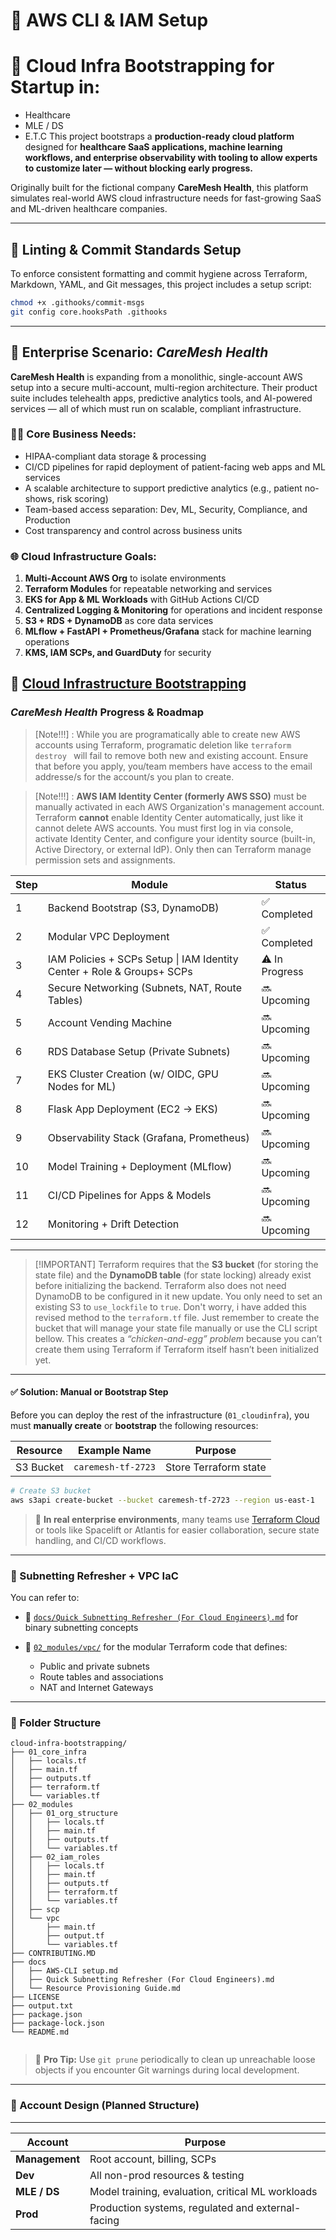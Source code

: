 # 📌 AWS CLI & IAM Setup

# 🏥 Cloud Infra Bootstrapping for Startup in:

- Healthcare
- MLE / DS
- E.T.C
This project bootstraps a **production-ready cloud platform** designed for **healthcare SaaS applications, machine learning workflows, and enterprise observability with tooling to allow experts to customize later — without blocking early progress.**

Originally built for the fictional company **CareMesh Health**, this platform simulates real-world AWS cloud infrastructure needs for fast-growing SaaS and ML-driven healthcare companies.

---

## 🩼 Linting & Commit Standards Setup

To enforce consistent formatting and commit hygiene across Terraform, Markdown, YAML, and Git messages, this project includes a setup script:

```bash
chmod +x .githooks/commit-msgs
git config core.hooksPath .githooks

```

---

## 🧠 Enterprise Scenario: *CareMesh Health*

**CareMesh Health** is expanding from a monolithic, single-account AWS setup into a secure multi-account, multi-region architecture.
Their product suite includes telehealth apps, predictive analytics tools, and AI-powered services — all of which must run on scalable, compliant infrastructure.

### 👩‍⚕️ Core Business Needs:

* HIPAA-compliant data storage & processing
* CI/CD pipelines for rapid deployment of patient-facing web apps and ML services
* A scalable architecture to support predictive analytics (e.g., patient no-shows, risk scoring)
* Team-based access separation: Dev, ML, Security, Compliance, and Production
* Cost transparency and control across business units

### 🌐 Cloud Infrastructure Goals:

1. **Multi-Account AWS Org** to isolate environments
2. **Terraform Modules** for repeatable networking and services
3. **EKS for App & ML Workloads** with GitHub Actions CI/CD
4. **Centralized Logging & Monitoring** for operations and incident response
5. **S3 + RDS + DynamoDB** as core data services
6. **MLflow + FastAPI + Prometheus/Grafana** stack for machine learning operations
7. **KMS, IAM SCPs, and GuardDuty** for security

## 🔧 [Cloud Infrastructure Bootstrapping](https://github.com/OOyaluade/cloud-infra-bootstrapping)

### *CareMesh Health* Progress & Roadmap

> \[Note!!!] : While you are programatically able to create new AWS accounts using Terraform, programatic deletion like `terraform destroy ` will fail to remove both new and existing account. Ensure that before you apply, you/team members have access to the email addresse/s for the account/s you plan to create.

> \[Note!!!] : **AWS IAM Identity Center (formerly AWS SSO)** must be manually activated in each AWS Organization's management account. Terraform **cannot** enable Identity Center automatically, just like it cannot delete AWS accounts. You must first log in via console, activate Identity Center, and configure your identity source (built-in, Active Directory, or external IdP). Only then can Terraform manage permission sets and assignments.

| Step | Module                                                                 | Status         |
| ---- | ---------------------------------------------------------------------- | -------------- |
| 1    | Backend Bootstrap (S3, DynamoDB)                                       | ✅ Completed    |
| 2    | Modular VPC Deployment                                                 | ✅ Completed    |
| 3    | IAM Policies + SCPs Setup \| IAM Identity Center + Role & Groups+ SCPs | ⚠️ In Progress |
| 4    | Secure Networking (Subnets, NAT, Route Tables)                         | 🔜 Upcoming    |
| 5    | Account Vending Machine                                                | 🔜 Upcoming    |
| 6    | RDS Database Setup (Private Subnets)                                   | 🔜 Upcoming    |
| 7    | EKS Cluster Creation (w/ OIDC, GPU Nodes for ML)                       | 🔜 Upcoming    |
| 8    | Flask App Deployment (EC2 → EKS)                                       | 🔜 Upcoming    |
| 9    | Observability Stack (Grafana, Prometheus)                              | 🔜 Upcoming    |
| 10   | Model Training + Deployment (MLflow)                                   | 🔜 Upcoming    |
| 11   | CI/CD Pipelines for Apps & Models                                      | 🔜 Upcoming    |
| 12   | Monitoring + Drift Detection                                           | 🔜 Upcoming    |


---

> \[!IMPORTANT]
> Terraform requires that the **S3 bucket** (for storing the state file) and the **DynamoDB table** (for state locking) already exist before initializing the backend.
> Terraform also does not need DynamoDB to be configured in it new update. You only need to set an existing S3 to `use_lockfile` to `true`. Don't worry, i have added this revised method to the `terraform.tf` file. Just remember to create the bucket that will manage your state file manually or use the CLI script bellow. 
> This creates a *“chicken-and-egg” problem* because you can’t create them using Terraform if Terraform itself hasn’t been initialized yet.

---

#### ✅ Solution: Manual or Bootstrap Step

Before you can deploy the rest of the infrastructure (`01_cloudinfra`), you must **manually create** or **bootstrap** the following resources:

| Resource       | Example Name        | Purpose                               |
| -------------- | ------------------- | ------------------------------------- |
| S3 Bucket      | `caremesh-tf-2723`  | Store Terraform state                 |

```bash
# Create S3 bucket
aws s3api create-bucket --bucket caremesh-tf-2723 --region us-east-1
```


> 💼 **In real enterprise environments**, many teams use [Terraform Cloud](https://www.terraform.io/cloud) or tools like Spacelift or Atlantis for easier collaboration, secure state handling, and CI/CD workflows.

---

### 🧠 Subnetting Refresher + VPC IaC

You can refer to:

* 📄 [`docs/Quick Subnetting Refresher (For Cloud Engineers).md`](https://github.com/OOyaluade/cloud-infra-bootstrapping/blob/main/docs/Quick%20Subnetting%20Refresher%20%28For%20Cloud%20Engineers%29.md) for binary subnetting concepts
* 🧱 [`02_modules/vpc/`](https://github.com/OOyaluade/cloud-infra-bootstrapping/tree/main/02_modules/vpc) for the modular Terraform code that defines:

  * Public and private subnets
  * Route tables and associations
  * NAT and Internet Gateways

---

### 📁 Folder Structure

```shell
cloud-infra-bootstrapping/
├── 01_core_infra
│   ├── locals.tf
│   ├── main.tf
│   ├── outputs.tf
│   ├── terraform.tf
│   └── variables.tf
├── 02_modules
│   ├── 01_org_structure
│   │   ├── locals.tf
│   │   ├── main.tf
│   │   ├── outputs.tf
│   │   └── variables.tf
│   ├── 02_iam_roles
│   │   ├── locals.tf
│   │   ├── main.tf
│   │   ├── outputs.tf
│   │   ├── terraform.tf
│   │   └── variables.tf
│   ├── scp
│   └── vpc
│       ├── main.tf
│       ├── output.tf
│       └── variables.tf
├── CONTRIBUTING.MD
├── docs
│   ├── AWS-CLI setup.md
│   ├── Quick Subnetting Refresher (For Cloud Engineers).md
│   └── Resource Provisioning Guide.md
├── LICENSE
├── output.txt
├── package.json
├── package-lock.json
└── README.md


```

> 🔁 **Pro Tip:** Use `git prune` periodically to clean up unreachable loose objects if you encounter Git warnings during local development.

---

### 🏩 Account Design (Planned Structure)

---

| Account        | Purpose                                           |
| -------------- | ------------------------------------------------- |
| **Management** | Root account, billing, SCPs                       |
| **Dev**        | All non-prod resources & testing                  |
| **MLE / DS**   | Model training, evaluation, critical ML workloads |
| **Prod**       | Production systems, regulated and external-facing |
